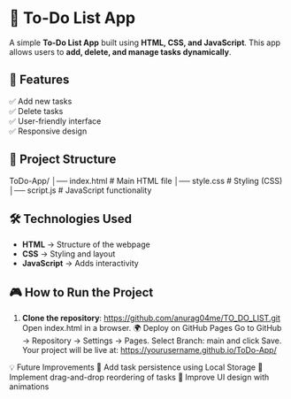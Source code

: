 # 📝 To-Do List App

A simple **To-Do List App** built using **HTML, CSS, and JavaScript**. This app allows users to **add, delete, and manage tasks dynamically**.

## 🚀 Features
✅ Add new tasks  
✅ Delete tasks  
✅ User-friendly interface  
✅ Responsive design  

## 📂 Project Structure
ToDo-App/ │── index.html # Main HTML file │── style.css # Styling (CSS) │── script.js # JavaScript functionality



## 🛠️ Technologies Used
- **HTML** → Structure of the webpage  
- **CSS** → Styling and layout  
- **JavaScript** → Adds interactivity  

## 🎮 How to Run the Project
1. **Clone the repository**:
   https://github.com/anurag04me/TO_DO_LIST.git
   Open index.html in a browser.
🌍 Deploy on GitHub Pages
Go to GitHub → Repository → Settings → Pages.
Select Branch: main and click Save.
Your project will be live at:
https://yourusername.github.io/ToDo-App/

💡 Future Improvements
🔹 Add task persistence using Local Storage
🔹 Implement drag-and-drop reordering of tasks
🔹 Improve UI design with animations
